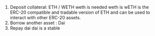 1. Deposit collateral: ETH / WETH
weth is needed 
weth is wETH is the ERC-20 compatible and tradable version of ETH and
 can be used to interact with other ERC-20 assets.
2. Borrow another asset : Dai
3. Repay dai
 dai is a stable